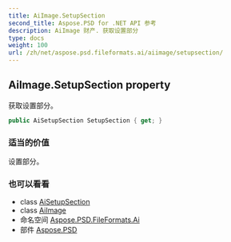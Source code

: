 ```yaml
---
title: AiImage.SetupSection
second_title: Aspose.PSD for .NET API 参考
description: AiImage 财产. 获取设置部分
type: docs
weight: 100
url: /zh/net/aspose.psd.fileformats.ai/aiimage/setupsection/
---
```

## AiImage.SetupSection property

获取设置部分。

```csharp
public AiSetupSection SetupSection { get; }
```

### 适当的价值

设置部分。

### 也可以看看

* class [AiSetupSection](../../aisetupsection/)
* class [AiImage](../)
* 命名空间 [Aspose.PSD.FileFormats.Ai](../../aiimage/)
* 部件 [Aspose.PSD](../../../)


